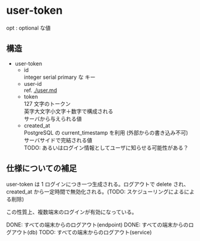 # user-token
opt : optional な値


## 構造
- user-token  
  - id  
  integer serial primary な キー
  - user-id  
  ref. [./user.md](./user.md)
  - token  
  127 文字のトークン   
  英字大文字小文字＋数字で構成される  
  サーバから与えられる値
  - created_at  
  PostgreSQL の current\_timestamp を利用 (外部からの書き込み不可)  
  サーバサイドで完結される値  
  TODO: あるいはログイン情報としてユーザに知らせる可能性がある？

## 仕様についての補足
user-token は 1 ログインにつき一つ生成される。ログアウトで delete され、created_at から一定時間で無効化される。(TODO: スケジューリングによるによる削除)

この性質上、複数端末のログインが有効になっている。

DONE: すべての端末からのログアウト(endpoint)
DONE: すべての端末からのログアウト(db)
TODO: すべての端末からのログアウト(service)
